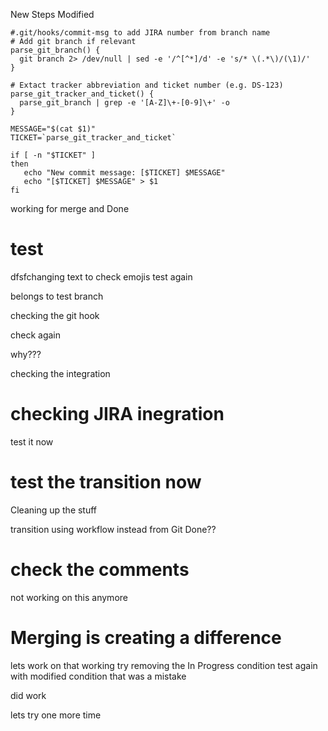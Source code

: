 New Steps Modified

``` 
#.git/hooks/commit-msg to add JIRA number from branch name
# Add git branch if relevant
parse_git_branch() {
  git branch 2> /dev/null | sed -e '/^[^*]/d' -e 's/* \(.*\)/(\1)/'
}

# Extact tracker abbreviation and ticket number (e.g. DS-123)
parse_git_tracker_and_ticket() {
  parse_git_branch | grep -e '[A-Z]\+-[0-9]\+' -o
}

MESSAGE="$(cat $1)"
TICKET=`parse_git_tracker_and_ticket`

if [ -n "$TICKET" ]
then
   echo "New commit message: [$TICKET] $MESSAGE"
   echo "[$TICKET] $MESSAGE" > $1
fi

```
working for merge and Done
# test
dfsfchanging text to check emojis
test
again

belongs to test branch 

checking the git hook

check again

why???

checking the integration


# checking JIRA inegration

test it now

# test the transition now
Cleaning up the stuff


transition using workflow instead from Git
Done??

# check the comments
not working on this anymore


# Merging is creating a difference
lets work on that
working
try removing the In Progress condition
test again with modified condition
that was a mistake

did work

lets try one more time
